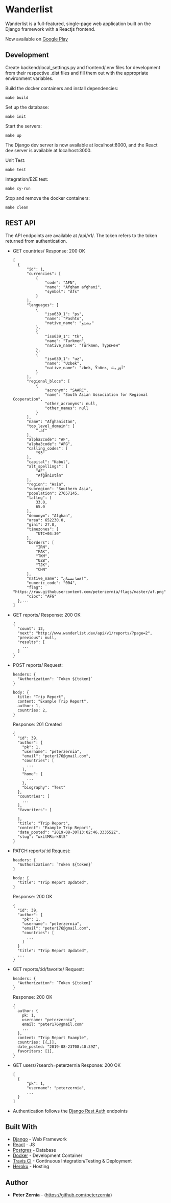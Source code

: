 # Wanderlist

Wanderlist is a full-featured, single-page web application built on the Django
framework with a Reactjs frontend.

Now available on [Google Play](https://play.google.com/store/apps/details?id=dev.wanderlist.wanderlist)

## Development

Create backend/local_settings.py and frontend/.env files for development from their respective .dist files
and fill them out with the appropriate environment variables.

Build the docker containers and install dependencies:

```
make build
```

Set up the database:

```
make init
```

Start the servers:

```
make up
```

The Django dev server is now available at localhost:8000, and the React dev server is available at localhost:3000.

Unit Test:

```
make test
```

Integration/E2E test:

```
make cy-run
```

Stop and remove the docker containers:

```
make clean
```

## REST API

The API endpoints are available at /api/v1/. The token refers to the token returned from authentication.

- GET countries/
  Response:
  200 OK

  ```
  [
    {
        "id": 1,
        "currencies": [
            {
                "code": "AFN",
                "name": "Afghan afghani",
                "symbol": "Afs"
            }
        ],
        "languages": [
            {
                "iso639_1": "ps",
                "name": "Pashto",
                "native_name": "پښتو"
            },
            {
                "iso639_1": "tk",
                "name": "Turkmen",
                "native_name": "Türkmen, Түркмен"
            },
            {
                "iso639_1": "uz",
                "name": "Uzbek",
                "native_name": "zbek, Ўзбек, أۇزبېك‎"
            }
        ],
        "regional_blocs": [
            {
                "acronym": "SAARC",
                "name": "South Asian Association for Regional Cooperation",
                "other_acronyms": null,
                "other_names": null
            }
        ],
        "name": "Afghanistan",
        "top_level_domain": [
            ".af"
        ],
        "alpha2code": "AF",
        "alpha3code": "AFG",
        "calling_codes": [
            "93"
        ],
        "capital": "Kabul",
        "alt_spellings": [
            "AF",
            "Afġānistān"
        ],
        "region": "Asia",
        "subregion": "Southern Asia",
        "population": 27657145,
        "latlng": [
            33.0,
            65.0
        ],
        "demonym": "Afghan",
        "area": 652230.0,
        "gini": 27.8,
        "timezones": [
            "UTC+04:30"
        ],
        "borders": [
            "IRN",
            "PAK",
            "TKM",
            "UZB",
            "TJK",
            "CHN"
        ],
        "native_name": "افغانستان",
        "numeric_code": "004",
        "flag": "https://raw.githubusercontent.com/peterzernia/flags/master/af.png",
        "cioc": "AFG"
    },...
  ]
  ```

- GET reports/
  Response:
  200 OK

  ```
  {
    "count": 12,
    "next": "http://www.wanderlist.dev/api/v1/reports/?page=2",
    "previous": null,
    "results": [
      ...
    ]
  }
  ```

- POST reports/
  Request:

  ```
  headers: {
    "Authorization": `Token ${token}`
  }

  body: {
    title: "Trip Report",
    content: "Example Trip Report",
    author: 1,
    countries: 2,
  }
  ```

  Response:
  201 Created

  ```
  {
    "id": 39,
    "author": {
      "pk": 1,
      "username": "peterzernia",
      "email": "peter176@gmail.com",
      "countries": [
        ...
      ],
      "home": {
        ...
      },
      "biography": "Test"
    },
    "countries": [
      ...
    ],
    "favoriters": [

    ],
    "title": "Trip Report",
    "content": "Example Trip Report",
    "date_posted": "2019-08-30T13:02:46.333552Z",
    "slug": "wxLtMRirkBtS"
  }
  ```

- PATCH reports/:id
  Request:

  ```
  headers: {
    "Authorization": `Token ${token}`
  }

  body: {
    "title": "Trip Report Updated",
  }
  ```

  Response:
  200 OK

  ```
  {
    "id": 39,
    "author": {
      "pk": 1,
      "username": "peterzernia",
      "email": "peter176@gmail.com",
      "countries": [
        ...
      ]
    }
    "title": "Trip Report Updated",
    ...
  }
  ```

- GET reports/:id/favorite/
  Request:

  ```
  headers: {
    "Authorization": `Token ${token}`
  }
  ```

  Response:
  200 OK

  ```
  {
    author: {
      pk: 1,
      username: "peterzernia",
      email: "peter176@gmail.com"
      ...
    },
    content: "Trip Report Example",
    countries: [{…}],
    date_posted: "2019-08-23T08:40:39Z",
    favoriters: [1],
  }
  ```

- GET users/?search=peterzernia
  Response:
  200 OK

  ```
  [
    {
        "pk": 1,
        "username": "peterzernia",
        ...
    }
  ]
  ```

- Authentication follows the [Django Rest Auth](https://github.com/Tivix/django-rest-auth) endpoints

## Built With

- [Django](https://www.djangoproject.com/) - Web Framework
- [React](https://reactjs.org/) - JS
- [Postgres](https://www.postgresql.org/) - Database
- [Docker](https://www.docker.com/) - Development Container
- [Travis CI](https://travis-ci.com/) - Continuous Integration/Testing & Deployment
- [Heroku](https://heroku.com/) - Hosting

## Author

- **Peter Zernia** - (https://github.com/peterzernia)
